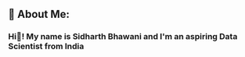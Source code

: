## 💫 About Me:
<h3> Hi👋! My name is Sidharth Bhawani and I'm an aspiring Data Scientist from India </h3>
